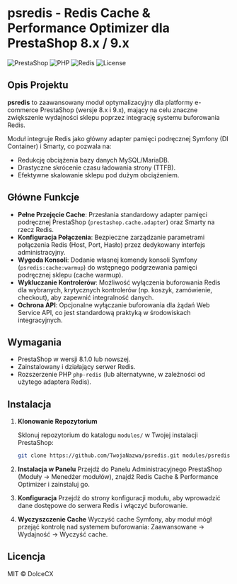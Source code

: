 # psredis - Redis Cache & Performance Optimizer dla PrestaShop 8.x / 9.x

![PrestaShop](https://img.shields.io/badge/PrestaShop-8.x%20%7C%209.x-blue)
![PHP](https://img.shields.io/badge/PHP-8.1%2B-8892BF)
![Redis](https://img.shields.io/badge/Redis-6%2B-orange)
![License](https://img.shields.io/badge/License-MIT-green)

## Opis Projektu

**psredis** to zaawansowany moduł optymalizacyjny dla platformy e-commerce PrestaShop (wersje 8.x i 9.x), mający na celu znaczne zwiększenie wydajności sklepu poprzez integrację systemu buforowania Redis.

Moduł integruje Redis jako główny adapter pamięci podręcznej Symfony (DI Container) i Smarty, co pozwala na:

- Redukcję obciążenia bazy danych MySQL/MariaDB.
- Drastyczne skrócenie czasu ładowania strony (TTFB).
- Efektywne skalowanie sklepu pod dużym obciążeniem.

## Główne Funkcje

- **Pełne Przejęcie Cache**: Przesłania standardowy adapter pamięci podręcznej PrestaShop (`prestashop.cache.adapter`) oraz Smarty na rzecz Redis.  
- **Konfiguracja Połączenia**: Bezpieczne zarządzanie parametrami połączenia Redis (Host, Port, Hasło) przez dedykowany interfejs administracyjny.  
- **Wygoda Konsoli**: Dodanie własnej komendy konsoli Symfony (`psredis:cache:warmup`) do wstępnego podgrzewania pamięci podręcznej sklepu (cache warmup).  
- **Wykluczanie Kontrolerów**: Możliwość wyłączenia buforowania Redis dla wybranych, krytycznych kontrolerów (np. koszyk, zamówienie, checkout), aby zapewnić integralność danych.  
- **Ochrona API**: Opcjonalne wyłączanie buforowania dla żądań Web Service API, co jest standardową praktyką w środowiskach integracyjnych.  

## Wymagania

- PrestaShop w wersji 8.1.0 lub nowszej.  
- Zainstalowany i działający serwer Redis.  
- Rozszerzenie PHP `php-redis` (lub alternatywne, w zależności od użytego adaptera Redis).  

## Instalacja

1. **Klonowanie Repozytorium**  

   Sklonuj repozytorium do katalogu `modules/` w Twojej instalacji PrestaShop:

   ```bash
   git clone https://github.com/TwojaNazwa/psredis.git modules/psredis


2. **Instalacja w Panelu** 
   Przejdź do Panelu Administracyjnego PrestaShop (Moduły -> Menedżer modułów), znajdź Redis Cache & Performance Optimizer i zainstaluj go.

3. **Konfiguracja** 
   Przejdź do strony konfiguracji modułu, aby wprowadzić dane dostępowe do serwera Redis i włączyć buforowanie.

4. **Wyczyszczenie Cache** 
   Wyczyść cache Symfony, aby moduł mógł przejąć kontrolę nad systemem buforowania:
   Zaawansowane -> Wydajność -> Wyczyść cache.
   
## Licencja

MIT © DolceCX
